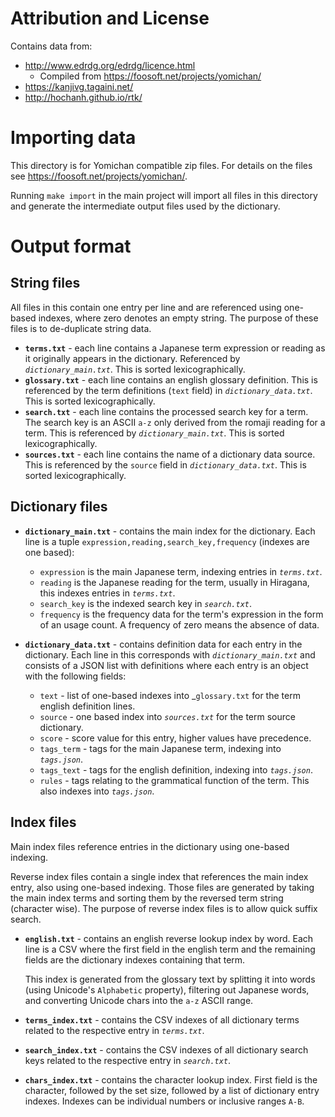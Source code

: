 # Attribution and License

Contains data from:

- http://www.edrdg.org/edrdg/licence.html
  - Compiled from https://foosoft.net/projects/yomichan/
- https://kanjivg.tagaini.net/
- http://hochanh.github.io/rtk/

# Importing data

This directory is for Yomichan compatible zip files. For details on the files
see https://foosoft.net/projects/yomichan/.

Running `make import` in the main project will import all files in this directory
and generate the intermediate output files used by the dictionary.

# Output format

## String files

All files in this contain one entry per line and are referenced using one-based
indexes, where zero denotes an empty string. The purpose of these files is to
de-duplicate string data.

- __`terms.txt`__ - each line contains a Japanese term expression or reading as it
  originally appears in the dictionary. Referenced by _`dictionary_main.txt`_.
  This is sorted lexicographically.
- __`glossary.txt`__ - each line contains an english glossary definition. This is
  referenced by the term definitions (`text` field) in _`dictionary_data.txt`_.
  This is sorted lexicographically.
- __`search.txt`__ - each line contains the processed search key for a term. The
  search key is an ASCII `a-z` only derived from the romaji reading for a term.
  This is referenced by _`dictionary_main.txt`_. This is sorted lexicographically.
- __`sources.txt`__ - each line contains the name of a dictionary data source.
  This is referenced by the `source` field in _`dictionary_data.txt`_. This is
  sorted lexicographically.

## Dictionary files

- __`dictionary_main.txt`__ - contains the main index for the dictionary. Each
line is a tuple `expression,reading,search_key,frequency` (indexes are one based):
  - `expression` is the main Japanese term, indexing entries in _`terms.txt`_.
  - `reading` is the Japanese reading for the term, usually in Hiragana, this
    indexes entries in _`terms.txt`_.
  - `search_key` is the indexed search key in _`search.txt`_.
  - `frequency` is the frequency data for the term's expression in the form of
    an usage count. A frequency of zero means the absence of data.

- __`dictionary_data.txt`__ - contains definition data for each entry in the
  dictionary. Each line in this corresponds with _`dictionary_main.txt`_ and
  consists of a JSON list with definitions where each entry is an object with
  the following fields:
  - `text` - list of one-based indexes into _`glossary.txt` for the term
    english definition lines.
  - `source` - one based index into _`sources.txt`_ for the term source
    dictionary.
  - `score` - score value for this entry, higher values have precedence.
  - `tags_term` - tags for the main Japanese term, indexing into _`tags.json`_.
  - `tags_text` - tags for the english definition, indexing into _`tags.json`_.
  - `rules` - tags relating to the grammatical function of the term. This also
    indexes into _`tags.json`_.

## Index files

Main index files reference entries in the dictionary using one-based indexing.

Reverse index files contain a single index that references the main index
entry, also using one-based indexing. Those files are generated by taking the
main index terms and sorting them by the reversed term string (character wise).
The purpose of reverse index files is to allow quick suffix search.

- __`english.txt`__ - contains an english reverse lookup index by word. Each
  line is a CSV where the first field in the english term and the remaining
  fields are the dictionary indexes containing that term.

  This index is generated from the glossary text by splitting it into words
  (using Unicode's `Alphabetic` property), filtering out Japanese words, and
  converting Unicode chars into the `a-z` ASCII range.

- __`terms_index.txt`__ - contains the CSV indexes of all dictionary terms
  related to the respective entry in _`terms.txt`_.

- __`search_index.txt`__ - contains the CSV indexes of all dictionary search
  keys related to the respective entry in _`search.txt`_.

- __`chars_index.txt`__ - contains the character lookup index. First field is
  the character, followed by the set size, followed by a list of dictionary
  entry indexes. Indexes can be individual numbers or inclusive ranges `A-B`.

